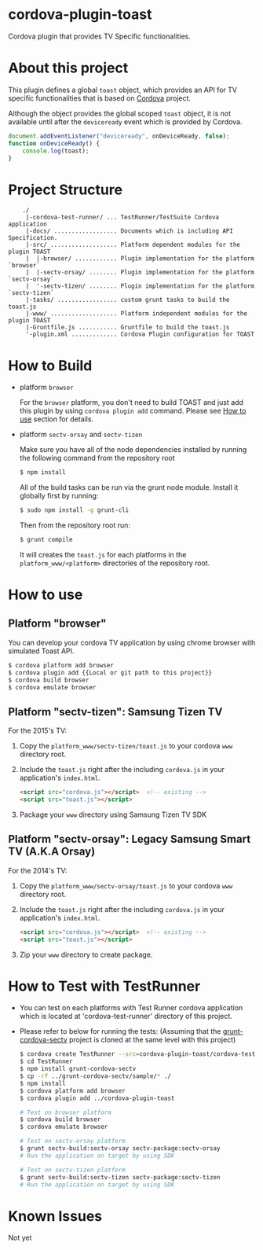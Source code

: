 # cordova-plugin-toast
Cordova plugin that provides TV Specific functionalities.

# About this project
This plugin defines a global `toast` object, which provides an API for TV specific functionalities that is based on [Cordova](https://cordova.apache.org/) project.

Although the object provides the global scoped `toast` object, it is not available until after the `deviceready` event which is provided by Cordova.
```javascript
document.addEventListener("deviceready", onDeviceReady, false);
function onDeviceReady() {
    console.log(toast);
}
```
# Project Structure
```
    ./
     |-cordova-test-runner/ ... TestRunner/TestSuite Cordova application
     |-docs/ .................. Documents which is including API Specification.
     |-src/ ................... Platform dependent modules for the plugin TOAST
     |  |-browser/ ............ Plugin implementation for the platform `browser`
     |  |-sectv-orsay/ ........ Plugin implementation for the platform `sectv-orsay`
     |  '-sectv-tizen/ ........ Plugin implementation for the platform `sectv-tizen`
     |-tasks/ ................. custom grunt tasks to build the toast.js
     |-www/ ................... Platform independent modules for the plugin TOAST
     |-Gruntfile.js ........... Gruntfile to build the toast.js
     '-plugin.xml ............. Cordova Plugin configuration for TOAST
```

# How to Build
* platform `browser`

    For the `browser` platform, you don't need to build TOAST and just add this plugin by using `cordova plugin add` command. Please see [How to use](#how-to-use) section for details.

* platform `sectv-orsay` and `sectv-tizen`

    Make sure you have all of the node dependencies installed by running the following command from the repository root
    ```sh
    $ npm install
    ```

    All of the build tasks can be run via the grunt node module. Install it globally first by running:
    ```sh
    $ sudo npm install -g grunt-cli
    ```

    Then from the repository root run:
    ```sh
    $ grunt compile
    ```

    It will creates the `toast.js` for each platforms in the `platform_www/<platform>` directories of the repository root.

# How to use
## Platform "browser"
You can develop your cordova TV application by using chrome browser with simulated Toast API.
```sh
$ cordova platform add browser
$ cordova plugin add {{Local or git path to this project}}
$ cordova build browser
$ cordova emulate browser
```

## Platform "sectv-tizen": Samsung Tizen TV
For the 2015's TV:

1. Copy the `platform_www/sectv-tizen/toast.js` to your cordova `www` directory root.
2. Include the `toast.js` right after the including `cordova.js` in your application's `index.html`.

    ```HTML
    <script src="cordova.js"></script>  <!-- existing -->
    <script src="toast.js"></script>
    ```

3. Package your `www` directory using Samsung Tizen TV SDK

## Platform "sectv-orsay": Legacy Samsung Smart TV (A.K.A Orsay)
For the 2014's TV:

1. Copy the `platform_www/sectv-orsay/toast.js` to your cordova `www` directory root.
2. Include the `toast.js` right after the including `cordova.js` in your application's `index.html`.

    ```HTML
    <script src="cordova.js"></script>  <!-- existing -->
    <script src="toast.js"></script>
    ```

3. Zip your `www` directory to create package.

# How to Test with TestRunner
* You can test on each platforms with Test Runner cordova application which is located at 'cordova-test-runner' directory of this project.
* Please refer to below for running the tests: (Assuming that the [grunt-cordova-sectv](http://github.com/Samsung/grunt-cordova-sectv) project is cloned at the same level with this project)

    ```sh
    $ cordova create TestRunner --src=cordova-plugin-toast/cordova-test-runner
    $ cd TestRunner
    $ npm install grunt-cordova-sectv
    $ cp -rf ../grunt-cordova-sectv/sample/* ./
    $ npm install
    $ cordova platform add browser
    $ cordova plugin add ../cordova-plugin-toast
    
    # Test on browser platform
    $ cordova build browser
    $ cordova emulate browser
    
    # Test on sectv-orsay platform
    $ grunt sectv-build:sectv-orsay sectv-package:sectv-orsay
    # Run the application on target by using SDK
    
    # Test on sectv-tizen platform
    $ grunt sectv-build:sectv-tizen sectv-package:sectv-tizen
    # Run the application on target by using SDK
    ```

# Known Issues
Not yet
